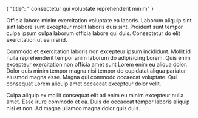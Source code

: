 {
  "title": " consectetur qui voluptate reprehenderit minim"
}

Officia labore minim exercitation voluptate ea laboris. Laborum aliquip sint sint labore sunt excepteur mollit laboris duis sint. Proident sunt tempor culpa ipsum culpa laborum officia labore qui duis. Consectetur do elit exercitation ut ea nisi id.

Commodo et exercitation laboris non excepteur ipsum incididunt. Mollit id nulla reprehenderit tempor anim laborum do adipisicing Lorem. Quis enim excepteur exercitation non officia amet sunt Lorem enim eu aliqua dolor. Dolor quis minim tempor magna nisi tempor do cupidatat aliqua pariatur eiusmod magna esse. Magna qui commodo occaecat voluptate. Qui consequat Lorem aliquip amet occaecat excepteur dolor velit.

Culpa aliquip ex mollit consequat elit ad enim eu minim excepteur nulla amet. Esse irure commodo et ea. Duis do occaecat tempor laboris aliquip nisi et non. Ad magna ullamco magna dolor quis duis.